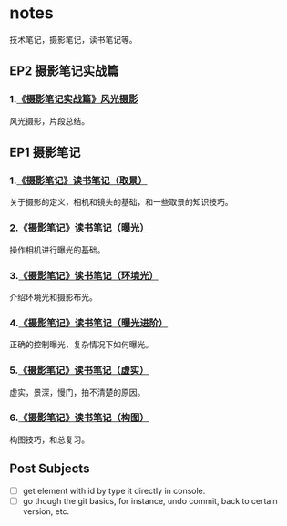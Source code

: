 # notes

技术笔记，摄影笔记，读书笔记等。

## EP2 摄影笔记实战篇

### 1.[《摄影笔记实战篇》风光摄影](https://github.com/zfanli/notes/blob/master/photography/EP2.1.LandscapePhotography.md)

风光摄影，片段总结。

## EP1 摄影笔记

### 1.[《摄影笔记》读书笔记（取景）](https://github.com/zfanli/notes/blob/master/photography/EP1.1.Basics.md)

关于摄影的定义，相机和镜头的基础，和一些取景的知识技巧。

### 2.[《摄影笔记》读书笔记（曝光）](https://github.com/zfanli/notes/blob/master/photography/EP1.2.ExposureBasics.md)

操作相机进行曝光的基础。

### 3.[《摄影笔记》读书笔记（环境光）](https://github.com/zfanli/notes/blob/master/photography/EP1.3.AmbientLight.md)

介绍环境光和摄影布光。

### 4.[《摄影笔记》读书笔记（曝光进阶）](https://github.com/zfanli/notes/blob/master/photography/EP1.4.ExposureAdvanced.md)

正确的控制曝光，复杂情况下如何曝光。

### 5.[《摄影笔记》读书笔记（虚实）](https://github.com/zfanli/notes/blob/master/photography/EP1.5.DepthOfField.md)

虚实，景深，慢门，拍不清楚的原因。

### 6.[《摄影笔记》读书笔记（构图）](https://github.com/zfanli/notes/blob/master/photography/EP1.6.Composition.md)

构图技巧，和总复习。

## Post Subjects

- [ ] get element with id by type it directly in console.
- [ ] go though the git basics, for instance, undo commit, back to certain version, etc.
